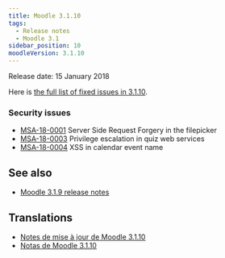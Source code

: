 ```yaml
---
title: Moodle 3.1.10
tags:
  - Release notes
  - Moodle 3.1
sidebar_position: 10
moodleVersion: 3.1.10
---
```


Release date: 15 January 2018

Here is [the full list of fixed issues in 3.1.10](https://tracker.moodle.org/secure/IssueNavigator!executeAdvanced.jspa?jqlQuery=project+%3D+mdl+AND+resolution+%3D+fixed+AND+fixVersion+in+%28%223.1.10%22%29+ORDER+BY+priority+DESC&runQuery=true&clear=true).

### Security issues

- [MSA-18-0001](https://moodle.org/mod/forum/discuss.php?d=364381) Server Side Request Forgery in the filepicker
- [MSA-18-0003](https://moodle.org/mod/forum/discuss.php?d=364383) Privilege escalation in quiz web services
- [MSA-18-0004](https://moodle.org/mod/forum/discuss.php?d=364384) XSS in calendar event name

## See also

- [Moodle 3.1.9 release notes](/general/releases/3.1/3.1.9)

## Translations

- [Notes de mise à jour de Moodle 3.1.10](https://docs.moodle.org/fr/Notes_de_mise_à_jour_de_Moodle_3.1.10)
- [Notas de Moodle 3.1.10](https://docs.moodle.org/es/Notas_de_Moodle_3.1.10)
